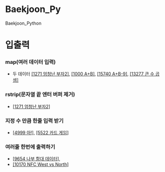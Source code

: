 # Baekjoon_Py
Baekjoon_Python

# 입출력
### map(여러 데이터 입력)
- 두 데이터 [[1271 엄청난 부자2]](https://github.com/jsk890/Baekjoon_Py/blob/main/Bronze/1271.py),
[[1000 A+B]](https://github.com/jsk890/Baekjoon_Py/blob/main/Bronze/1000.py),
[[15740 A+B-9]](https://github.com/jsk890/Baekjoon_Py/blob/main/Bronze/15740.py),
[[13277 큰 수 곱셈]](https://github.com/jsk890/Baekjoon_Py/blob/main/Bronze/13277.py)

### rstrip(문자열 끝 엔터 버퍼 제거)
- [[1271 엄청난 부자2]](https://github.com/jsk890/Baekjoon_Py/blob/main/Bronze/1271.py)

### 지정 수 만큼 한줄 입력 받기
- [[4999 아!]](https://github.com/jsk890/Baekjoon_Py/blob/main/Bronze/4999.py),
[[5522 카드 게임]](https://github.com/jsk890/Baekjoon_Py/blob/main/Bronze/5522.py)

### 여러줄 한번에 출력하기
- [[9654 나부 함대 데이터]](https://github.com/jsk890/Baekjoon_Py/blob/main/Bronze/9654.py),
- [[10170 NFC West vs North]](https://github.com/jsk890/Baekjoon_Py/blob/main/Bronze/10170.py)

